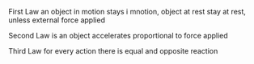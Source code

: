 First Law an object in motion stays i mnotion, object at rest stay at rest, unless external force applied

Second Law is an object accelerates proportional to force applied

Third Law for every action there is equal and opposite reaction

